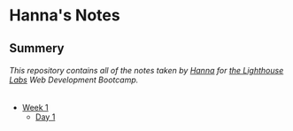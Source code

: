 # Hanna's Notes
## Summery 
###### This repository contains all of the notes taken by [Hanna](https://github.com/hhasegaw) for [the Lighthouse Labs](https://lighthouselabs.ca/) Web Development Bootcamp.
* [Week 1](/Week_1)
  * [Day 1](/Week_1/Day_1)